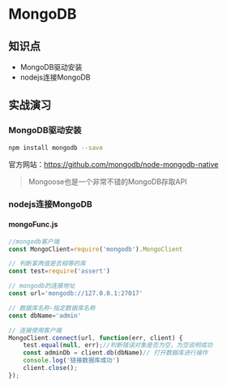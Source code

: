 MongoDB
=======

## 知识点
- MongoDB驱动安装
- nodejs连接MongoDB

## 实战演习

### MongoDB驱动安装
```bash
npm install mongodb --save
```
官方网站：https://github.com/mongodb/node-mongodb-native

> Mongoose也是一个非常不错的MongoDB存取API

### nodejs连接MongoDB
#### mongoFunc.js
```javascript
//mongodb客户端
const MongoClient=require('mongodb').MongoClient

// 判断某两值是否相等的库
const test=require('assert')

// mongodb的连接地址
const url='mongodb://127.0.0.1:27017'

// 数据库名称-指定数据库名称
const dbName='admin'

// 连接使用客户端
MongoClient.connect(url, function(err, client) {
    test.equal(null, err);//判断错误对象是否为空，为空说明成功
    const adminDb = client.db(dbName)// 打开数据库进行操作
    console.log('链接数据库成功')
    client.close();
});
```
